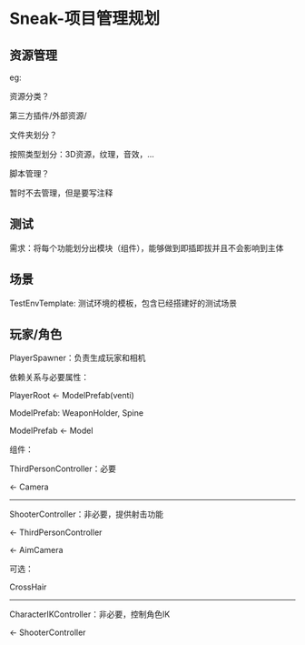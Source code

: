 # Sneak-项目管理规划

## 资源管理

eg: 

资源分类？

第三方插件/外部资源/

文件夹划分？

按照类型划分：3D资源，纹理，音效，...

脚本管理？

暂时不去管理，但是要写注释

## 测试

需求：将每个功能划分出模块（组件），能够做到即插即拔并且不会影响到主体

## 场景

TestEnvTemplate: 测试环境的模板，包含已经搭建好的测试场景

## 玩家/角色

PlayerSpawner：负责生成玩家和相机



依赖关系与必要属性：

PlayerRoot <- ModelPrefab(venti)

ModelPrefab: WeaponHolder, Spine

ModelPrefab <- Model



组件：

ThirdPersonController：必要

<- Camera

---

ShooterController：非必要，提供射击功能

<- ThirdPersonController

<- AimCamera

可选：

CrossHair

---

CharacterIKController：非必要，控制角色IK

<- ShooterController




